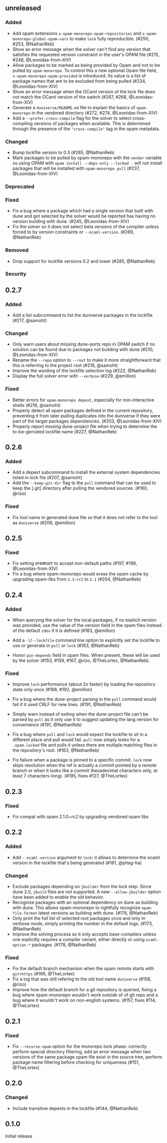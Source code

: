 ## unreleased

### Added

- Add opam extensions `x-opam-monorepo-opam-repositories` and
  `x-opam-monorepo-global-opam-vars` to make `lock` fully reproducible.
  (#250, #253, @NathanReb)
- Show an error message when the solver can't find any version that satisfies
  the requested version constraint in the user's OPAM file (#215, #248,
  @Leonidas-from-XIV)
- Allow packages to be marked as being provided by Opam and not to be pulled by
  `opam-monorepo`. To control this a new optional Opam file field,
  `x-opam-monorepo-opam-provided` is introduced. Its value is a list of package
  names that are to be excluded from being pulled (#234, @Leonidas-from-XIV)
- Show an error message when the OCaml version of the lock file does not match
  the OCaml version of the switch (#267, #268, @Leonidas-from-XIV)
- Generate a `duniverse/README.md` file to explain the basics of
  `opam-monorepo` in the vendored directory (#272, #274, @Leonidas-from-XIV)
- Add a `--prefer-cross-compile` flag for the solver to select cross-compiling
  versions of packages when available. This is determined through the presence
  of the `"cross-compile"` tag in the opam metadata.

### Changed

- Bump lockfile version to 0.3 (#285, @NathanReb)
- Mark packages to be pulled by opam-monorepo with the `vendor` variable so
  using OPAM with `opam install --deps-only --locked .` will not install
  packages that will be installed with `opam-monorepo pull` (#237,
  @Leonidas-from-XIV)

### Deprecated

### Fixed

- Fix a bug where a package which had a single version that built with dune and got selected by the solver
  would be reported has having no version building with dune. (#245, @Leonidas-from-XIV)
- Fix the solver so it does not select beta versions of the compiler unless
  forced to by version constraints or `--ocaml-version`. (#269, @NathanReb)

### Removed

- Drop support for lockfile versions 0.2 and lower (#285, @NathanReb)

### Security

## 0.2.7

### Added

- Add a list subcommand to list the duniverse packages in the lockfile
  (#217, @samoht)

### Changed

- Only warn users about missing dune-ports repo in OPAM switch if no solution
  can be found due to packages not building with dune (#210, @Leonidas-from-XIV)
- Rename the `--repo` option to `--root` to make it more
  straightforward  that this is referring to the project root (#218, @samoht)
- Improve the wording of the lockfile selection log (#222, @NathanReb)
- Display the full solver error with `--verbose` (#229, @emillon)

### Fixed

- Better errors for `opam-monorepo depext`, especially for non-interactive
  shells (#216, @samoht)
- Properly detect all opam packages defined in the current repository, preventing it
  from later pulling duplicates into the duniverse if they were part of the target packages
  dependencies. (#203, @Leonidas-from-XIV)
- Properly report missing dune-project file when trying to determine the
  to-be-genrated lockfile name (#227, @NathanReb)

## 0.2.6

### Added

- Add a depext subcommand to install the external system dependencies listed
  in lock file (#207, @samoht)
- Add the `--keep-git-dir` flag to the `pull` command that can be used to keep
  the [.git] directory after pulling the vendored sources. (#160, @rizo)

### Fixed

- Fix tool name in generated dune file so that it does not refer to the tool as
  `duniverse` (#206, @emillon)

## 0.2.5

### Fixed

- Fix setting `OPAMROOT` to accept non-default paths (#197, #198,
  @Leonidas-from-XIV)
- Fix a bug where opam-monorepo would erase the opam cache by upgrading
  opam-libs from `2.1~rc2` to `2.1` (#204, @NathanReb)

## 0.2.4

### Added

- When querying the solver for the local packages, if no explicit version was
  provided, use the value of the version field in the opam files instead of the
  default `zdev` if it is defined (#183, @emillon)

- Add a `-l`/`--lockfile` command line option to explicitly set the lockfile
  to use or generate in `pull` or `lock` (#163, @NathanReb)

- Honor `pin-depends` field in opam files. When present, these will be used by
  the solver (#153, #159, #167, @rizo, @TheLortex, @NathanReb).

### Fixed

- Improve `lock` performance (about 2x faster) by loading the repository state
  only once (#188, #192, @emillon)

- Fix a bug where the dune-project parsing in the `pull` command would fail
  if it used CRLF for new lines. (#191, @NathanReb)

- Simply warn instead of exiting when the dune-project file can't be parsed
  by `pull` as it only use it to suggest updating the lang version for
  convenience (#191, @NathanReb)

- Fix a bug where `pull` and `lock` would expect the lockfile to sit in a
  different place and pull would fail. `pull` now simply looks for a
  `.opam.locked` file and pulls it unless there are multiple matching files in
  the repository's root. (#163, @NathanReb)

- Fix failure when a package is pinned to a specific commit. `lock` now skips
  resolution when the ref is actually a commit pointed by a remote branch or
  when it looks like a commit (hexadecimal characters only, at least 7
  characters-long). (#195, fixes #127, @TheLortex)

## 0.2.3

### Fixed

- Fix compat with opam 2.1.0~rc2 by upgrading vendored opam libs

## 0.2.2

### Added

- Add `--ocaml-version` argument to `lock`: it allows to determine the ocaml version in the
  lockfile that's being generated (#161, @pitag-ha)

### Changed

- Exclude packages depending on `jbuilder` from the lock step. Since dune 2.0, `jbuild` files are
  not supported. A new `--allow-jbuilder` option have been added to enable the old behavior.
- Recognize packages with an optional dependency on dune as building with dune. This allows
  opam-monorepo to rightfully recognize `opam-file-format` latest versions as building with
  dune. (#176, @NathanReb)
- Only print the full list of selected root packages once and only in verbose mode, simply printing
  the number in the default logs. (#173, @NathanReb)
- Improve the solving process so it only accepts base-compilers unless one explicitly requires
  a compiler variant, either directly or using `ocaml-option-*` packages. (#178, @NathanReb)

### Fixed

- Fix the default branch mechanism when the opam remote starts with `git+https` (#166, @TheLortex)
- Fix a log that was still refering to the old tool name `duniverse` (#158, @rizo)
- Improve how the default branch for a git repository is queried, fixing a bug
  where opam-monorepo wouldn't work outside of of git repo and a bug where it wouldn't
  work on non-english systems. (#157, fixes #114, @TheLortex)

## 0.2.1

### Fixed

- Fix `--recurse-opam` option for the monorepo lock phase: correctly perform special directory
  filtering, add an error message when two versions of the same package opam file exist in the
  source tree, perform package name filtering before checking for uniqueness (#151, @TheLortex)

## 0.2.0

### Changed

- Include transitive depexts in the lockfile (#144, @NathanReb)

## 0.1.0

Initial release
